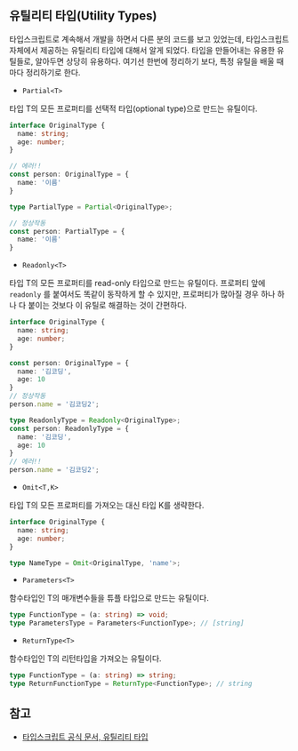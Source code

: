 ## 유틸리티 타입(Utility Types)

타입스크립트로 계속해서 개발을 하면서 다른 분의 코드를 보고 있었는데, 타입스크립트 자체에서 제공하는 유틸리티 타입에 대해서 알게 되었다. 타입을 만들어내는 유용한 유틸들로, 알아두면 상당히 유용하다. 여기선 한번에 정리하기 보다, 특정 유틸을 배울 때마다 정리하기로 한다.

* `Partial<T>`

타입 T의 모든 프로퍼티를 선택적 타입(optional type)으로 만드는 유틸이다.

```typescript
interface OriginalType {
  name: string;
  age: number;
}

// 에러!!
const person: OriginalType = {
  name: '이름'
}

type PartialType = Partial<OriginalType>;

// 정상작동
const person: PartialType = {
  name: '이름'
}
```

* `Readonly<T>`

타입 T의 모든 프로퍼티를 read-only 타입으로 만드는 유틸이다. 프로퍼티 앞에 `readonly` 를 붙여서도 똑같이 동작하게 할 수 있지만, 프로퍼티가 많아질 경우 하나 하나 다 붙이는 것보다 이 유틸로 해결하는 것이 간편하다.

```typescript
interface OriginalType {
  name: string;
  age: number;
}

const person: OriginalType = {
  name: '김코딩',
  age: 10
}
// 정상작동
person.name = '김코딩2';

type ReadonlyType = Readonly<OriginalType>;
const person: ReadonlyType = {
  name: '김코딩',
  age: 10
}
// 에러!!
person.name = '김코딩2';
```

* `Omit<T,K>`

타입 T의 모든 프로퍼티를 가져오는 대신 타입 K를 생략한다.

```typescript
interface OriginalType {
  name: string;
  age: number;
}

type NameType = Omit<OriginalType, 'name'>;
```

* `Parameters<T>`

함수타입인 T의 매개변수들을 튜플 타입으로 만드는 유틸이다.

```typescript
type FunctionType = (a: string) => void;
type ParametersType = Parameters<FunctionType>; // [string]
```

* `ReturnType<T>`

함수타입인 T의 리턴타입을 가져오는 유틸이다.

```typescript
type FunctionType = (a: string) => string;
type ReturnFunctionType = ReturnType<FunctionType>; // string
```



## 참고

* [타입스크립트 공식 문서, 유틸리티 타입](https://www.typescriptlang.org/docs/handbook/utility-types.html)
